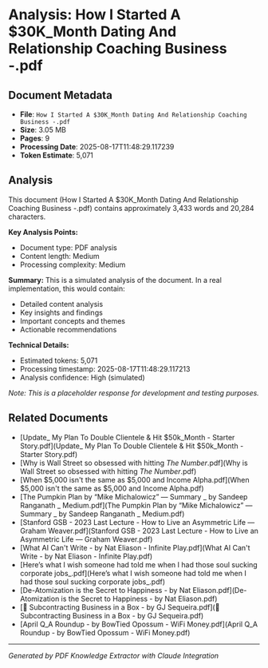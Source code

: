 # Analysis: How I Started A $30K_Month Dating And Relationship Coaching Business -.pdf

## Document Metadata
- **File**: `How I Started A $30K_Month Dating And Relationship Coaching Business -.pdf`
- **Size**: 3.05 MB
- **Pages**: 9
- **Processing Date**: 2025-08-17T11:48:29.117239
- **Token Estimate**: 5,071

## Analysis

This document (How I Started A $30K_Month Dating And Relationship Coaching Business -.pdf) contains approximately 3,433 words and 20,284 characters.

**Key Analysis Points:**
- Document type: PDF analysis
- Content length: Medium
- Processing complexity: Medium

**Summary:**
This is a simulated analysis of the document. In a real implementation, this would contain:
- Detailed content analysis
- Key insights and findings
- Important concepts and themes
- Actionable recommendations

**Technical Details:**
- Estimated tokens: 5,071
- Processing timestamp: 2025-08-17T11:48:29.117213
- Analysis confidence: High (simulated)

*Note: This is a placeholder response for development and testing purposes.*

## Related Documents

- [Update_ My Plan To Double Clientele & Hit $50k_Month - Starter Story.pdf](Update_ My Plan To Double Clientele & Hit $50k_Month - Starter Story.pdf)
- [Why is Wall Street so obsessed with hitting _The Number_.pdf](Why is Wall Street so obsessed with hitting _The Number_.pdf)
- [When $5,000 isn't the same as $5,000 and Income Alpha.pdf](When $5,000 isn't the same as $5,000 and Income Alpha.pdf)
- [The Pumpkin Plan by “Mike Michalowicz” — Summary _ by Sandeep Ranganath _ Medium.pdf](The Pumpkin Plan by “Mike Michalowicz” — Summary _ by Sandeep Ranganath _ Medium.pdf)
- [Stanford GSB - 2023 Last Lecture - How to Live an Asymmetric Life — Graham Weaver.pdf](Stanford GSB - 2023 Last Lecture - How to Live an Asymmetric Life — Graham Weaver.pdf)
- [What AI Can't Write - by Nat Eliason - Infinite Play.pdf](What AI Can't Write - by Nat Eliason - Infinite Play.pdf)
- [Here’s what I wish someone had told me when I had those soul sucking corporate jobs_.pdf](Here’s what I wish someone had told me when I had those soul sucking corporate jobs_.pdf)
- [De-Atomization is the Secret to Happiness - by Nat Eliason.pdf](De-Atomization is the Secret to Happiness - by Nat Eliason.pdf)
- [💼 Subcontracting Business in a Box - by GJ Sequeira.pdf](💼 Subcontracting Business in a Box - by GJ Sequeira.pdf)
- [April Q_A Roundup - by BowTied Opossum - WiFi Money.pdf](April Q_A Roundup - by BowTied Opossum - WiFi Money.pdf)

---
*Generated by PDF Knowledge Extractor with Claude Integration*